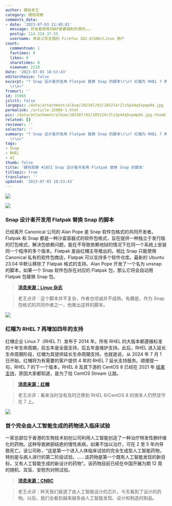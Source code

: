 ```yaml
---
author: 硬核老王
category: 硬核观察
comments_data:
- date: '2023-07-03 21:40:01'
  message: 开发者使用SNAP是要强制开源的。。。
  postip: 114.224.37.55
  username: 来自江苏无锡的 Firefox 102.0|GNU/Linux 用户
count:
  commentnum: 1
  favtimes: 0
  likes: 0
  sharetimes: 0
  viewnum: 2119
date: '2023-07-03 18:53:43'
editorchoice: false
excerpt: "? Snap 设计者开发用 Flatpak 替换 Snap 的脚本\r\n? 红帽为 RHEL 7 再增加四年的支持\r\n? 首个完全由人工智能生成的药物进入临床试验\r\n»
  \r\n»"
fromurl: ''
id: 15965
islctt: false
largepic: /data/attachment/album/202307/03/185214r2ls5p44q5xpmp04.jpg
permalink: /article-15965-1.html
pic: /data/attachment/album/202307/03/185214r2ls5p44q5xpmp04.jpg.thumb.jpg
related: []
reviewer: ''
selector: ''
summary: "? Snap 设计者开发用 Flatpak 替换 Snap 的脚本\r\n? 红帽为 RHEL 7 再增加四年的支持\r\n? 首个完全由人工智能生成的药物进入临床试验\r\n»
  \r\n»"
tags:
- Snap
- RHEL
- AI
thumb: false
title: '硬核观察 #1051 Snap 设计者开发用 Flatpak 替换 Snap 的脚本'
titlepic: true
translator: ''
updated: '2023-07-03 18:53:43'
---
```


![](/data/attachment/album/202307/03/185214r2ls5p44q5xpmp04.jpg)


![](/data/attachment/album/202307/03/185227wiffdhfk2kn52ehf.jpg)


### Snap 设计者开发用 Flatpak 替换 Snap 的脚本


已经离开 Canonical 公司的 Alan Pope 是 Snap 软件包格式的共同开发者。Flatpak 和 Snap 都是一种沙盒容器式的软件包格式，旨在提供一种独立于发行版的打包格式，解决包依赖问题，能在不导致依赖地狱的情况下在同一个系统上安装同一个程序的多个版本。Flatpak 是由红帽主导推出的。相比 Snap 只能使用 Canonical 私有的软件包商店，Flatpak 可以支持多个软件仓库。最新的 Ubuntu 23.04 中默认移除了 Flatpak 格式的支持。Alan Pope 开发了一个名为 unsnap 的脚本，如果一个 Snap 软件包存在对应的 Flatpak 包，那么它将会自动用 Flatpak 包替换 Snap 包。



> 
> **[消息来源：Linux 杂志](https://www.linux-magazine.com/Issues/2023/268/unsnap)**
> 
> 
> 



> 
> 老王点评：这个脚本并不复杂，作者也坦诚并不成熟。有趣是，作为 Snap 包格式的共同作者之一，他推出这样的脚本。
> 
> 
> 


![](/data/attachment/album/202307/03/185243zbzzniw5dge4gwqm.jpg)


### 红帽为 RHEL 7 再增加四年的支持


红帽企业 Linux 7（RHEL 7）发布于 2014 年。所有 RHEL 的大版本都遵循标准的十年生命周期，前五年是全面支持，后五年是维护支持。此后，RHEL 进入延长生命周期阶段，红帽为其提供延长生命周期支持。也就是说，从 2024 年 7 月 1 日开始，红帽将为有需要的客户提供 4 年的 RHEL 7 延长支持服务。顺便提一句，RHEL 7 的下一个版本，RHEL 8 及其下游的 CentOS 8 已经在 2021 年 [结束支持](/article-12902-1.html)，原因大家都知道，是为了给 CentOS Stream 让路。



> 
> **[消息来源：红帽](https://mp.weixin.qq.com/s/QM_fTZar_4B76rcrtECeNQ)**
> 
> 
> 



> 
> 老王点评：看来当时没有及时迁移到 RHEL 8/CentOS 8 的很多人仍然坚守在 7 上。
> 
> 
> 


![](/data/attachment/album/202307/03/185313co1wy6gzrga5r5fc.jpg)


### 首个完全由人工智能生成的药物进入临床试验


一家总部位于香港的生物技术初创公司利用人工智能创造了一种治疗特发性肺纤维化的药物。这种导致肺部结疤的慢性疾病，如果不加以治疗，可在 2 至 5 年内导致死亡。该公司称，“这是第一个进入人体临床试验的完全生成型人工智能药物，特别是与病人进行的第二阶段试验。……该药物是第一个既有人工智能发现的新目标，又有人工智能生成的新设计的药物”。该药物目前已经在中国开展为期 12 周的随机、双盲、安慰剂对照试验。



> 
> **[消息来源：CNBC](https://www.cnbc.com/2023/06/29/ai-generated-drug-begins-clinical-trials-in-human-patients.html)**
> 
> 
> 



> 
> 老王点评：昨天我们报道了由人工智能设计的芯片，今天看到了设计的药物。以后，我们会看到越来越多由人工智能发现、设计和制造的制品。
> 
> 
>